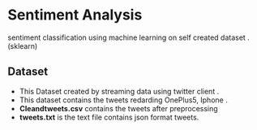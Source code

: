 # Sentiment Analysis
sentiment classification using machine learning on self created dataset .  (sklearn)
## Dataset 
* This  Dataset created by streaming data using twitter client .
* This dataset contains the tweets redarding OnePlus5, Iphone .
* **Cleandtweets.csv** contains the tweets after preprocessing 
* **tweets.txt** is the text file contains json format tweets.
